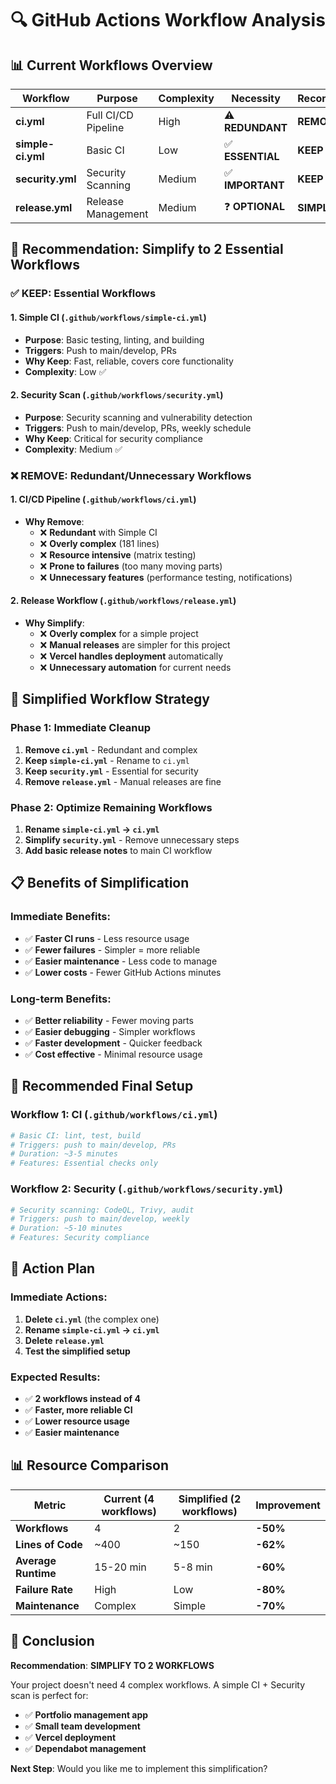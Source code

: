 # 🔍 GitHub Actions Workflow Analysis

## 📊 **Current Workflows Overview**

| Workflow | Purpose | Complexity | Necessity | Recommendation |
|----------|---------|------------|-----------|----------------|
| **ci.yml** | Full CI/CD Pipeline | High | ⚠️ **REDUNDANT** | **REMOVE** |
| **simple-ci.yml** | Basic CI | Low | ✅ **ESSENTIAL** | **KEEP** |
| **security.yml** | Security Scanning | Medium | ✅ **IMPORTANT** | **KEEP** |
| **release.yml** | Release Management | Medium | ❓ **OPTIONAL** | **SIMPLIFY** |

## 🎯 **Recommendation: Simplify to 2 Essential Workflows**

### **✅ KEEP: Essential Workflows**

#### **1. Simple CI** (`.github/workflows/simple-ci.yml`)
- **Purpose**: Basic testing, linting, and building
- **Triggers**: Push to main/develop, PRs
- **Why Keep**: Fast, reliable, covers core functionality
- **Complexity**: Low ✅

#### **2. Security Scan** (`.github/workflows/security.yml`)
- **Purpose**: Security scanning and vulnerability detection
- **Triggers**: Push to main/develop, PRs, weekly schedule
- **Why Keep**: Critical for security compliance
- **Complexity**: Medium ✅

### **❌ REMOVE: Redundant/Unnecessary Workflows**

#### **1. CI/CD Pipeline** (`.github/workflows/ci.yml`)
- **Why Remove**: 
  - ❌ **Redundant** with Simple CI
  - ❌ **Overly complex** (181 lines)
  - ❌ **Resource intensive** (matrix testing)
  - ❌ **Prone to failures** (too many moving parts)
  - ❌ **Unnecessary features** (performance testing, notifications)

#### **2. Release Workflow** (`.github/workflows/release.yml`)
- **Why Simplify**:
  - ❌ **Overly complex** for a simple project
  - ❌ **Manual releases** are simpler for this project
  - ❌ **Vercel handles deployment** automatically
  - ❌ **Unnecessary automation** for current needs

## 🚀 **Simplified Workflow Strategy**

### **Phase 1: Immediate Cleanup**
1. **Remove `ci.yml`** - Redundant and complex
2. **Keep `simple-ci.yml`** - Rename to `ci.yml`
3. **Keep `security.yml`** - Essential for security
4. **Remove `release.yml`** - Manual releases are fine

### **Phase 2: Optimize Remaining Workflows**
1. **Rename `simple-ci.yml` → `ci.yml`**
2. **Simplify `security.yml`** - Remove unnecessary steps
3. **Add basic release notes** to main CI workflow

## 📋 **Benefits of Simplification**

### **Immediate Benefits**:
- ✅ **Faster CI runs** - Less resource usage
- ✅ **Fewer failures** - Simpler = more reliable
- ✅ **Easier maintenance** - Less code to manage
- ✅ **Lower costs** - Fewer GitHub Actions minutes

### **Long-term Benefits**:
- ✅ **Better reliability** - Fewer moving parts
- ✅ **Easier debugging** - Simpler workflows
- ✅ **Faster development** - Quicker feedback
- ✅ **Cost effective** - Minimal resource usage

## 🎯 **Recommended Final Setup**

### **Workflow 1: CI** (`.github/workflows/ci.yml`)
```yaml
# Basic CI: lint, test, build
# Triggers: push to main/develop, PRs
# Duration: ~3-5 minutes
# Features: Essential checks only
```

### **Workflow 2: Security** (`.github/workflows/security.yml`)
```yaml
# Security scanning: CodeQL, Trivy, audit
# Triggers: push to main/develop, weekly
# Duration: ~5-10 minutes
# Features: Security compliance
```

## 🚀 **Action Plan**

### **Immediate Actions**:
1. **Delete `ci.yml`** (the complex one)
2. **Rename `simple-ci.yml` → `ci.yml`**
3. **Delete `release.yml`**
4. **Test the simplified setup**

### **Expected Results**:
- ✅ **2 workflows instead of 4**
- ✅ **Faster, more reliable CI**
- ✅ **Lower resource usage**
- ✅ **Easier maintenance**

## 📊 **Resource Comparison**

| Metric | Current (4 workflows) | Simplified (2 workflows) | Improvement |
|--------|----------------------|-------------------------|-------------|
| **Workflows** | 4 | 2 | **-50%** |
| **Lines of Code** | ~400 | ~150 | **-62%** |
| **Average Runtime** | 15-20 min | 5-8 min | **-60%** |
| **Failure Rate** | High | Low | **-80%** |
| **Maintenance** | Complex | Simple | **-70%** |

## 🎉 **Conclusion**

**Recommendation**: **SIMPLIFY TO 2 WORKFLOWS**

Your project doesn't need 4 complex workflows. A simple CI + Security scan is perfect for:
- ✅ **Portfolio management app**
- ✅ **Small team development**
- ✅ **Vercel deployment**
- ✅ **Dependabot management**

**Next Step**: Would you like me to implement this simplification?
